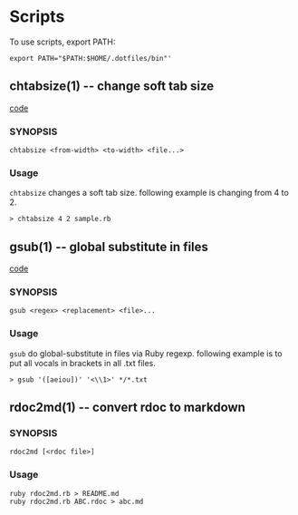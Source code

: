
Scripts
==========

To use scripts, export PATH:

    export PATH="$PATH:$HOME/.dotfiles/bin"'



## chtabsize(1) -- change soft tab size

[code](https://github.com/TeX2e/dotfiles/blob/master/ruby/chtabsize.rb)

### SYNOPSIS

    chtabsize <from-width> <to-width> <file...>

### Usage

`chtabsize` changes a soft tab size. following example is changing from 4 to 2.

    > chtabsize 4 2 sample.rb




## gsub(1) -- global substitute in files

[code](https://github.com/TeX2e/dotfiles/blob/master/ruby/gsub.rb)

### SYNOPSIS

    gsub <regex> <replacement> <file>...

### Usage

`gsub` do global-substitute in files via Ruby regexp.
following example is to put all vocals in brackets in all .txt files.

    > gsub '([aeiou])' '<\\1>' */*.txt




## rdoc2md(1) -- convert rdoc to markdown

### SYNOPSIS

    rdoc2md [<rdoc file>]

### Usage

    ruby rdoc2md.rb > README.md
    ruby rdoc2md.rb ABC.rdoc > abc.md


